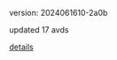 version: 2024061610-2a0b

updated 17 avds

[details](https://github.com/0x74f917491bfa7ebfa379/ali_avd_db/blob/master/change_log/2024/06/16/10/2a0b.txt)